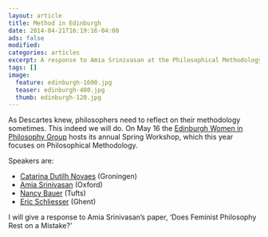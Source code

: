 ```yaml
---
layout: article
title: Method in Edinburgh
date: 2014-04-21T16:19:16-04:00
ads: false
modified:
categories: articles
excerpt: A response to Amia Srinivasan at the Philosophical Methodology workshop in Edinburgh.
tags: []
image:
  feature: edinburgh-1600.jpg
  teaser: edinburgh-400.jpg
  thumb: edinburgh-120.jpg
---
```


As Descartes knew, philosophers need to reflect on their methodology sometimes. This indeed we will do. On May 16 the [Edinburgh Women in Philosophy Group](http://www.ppls.ed.ac.uk/philosophy/groups/edinburgh-women-in-philosophy-group) hosts its annual Spring Workshop, which this year focuses on Philosophical Methodology.

Speakers are:

- [Catarina Dutilh Novaes](https://sites.google.com/site/catarinadutilhnovaes/) (Groningen)
- [Amia Srinivasan](http://users.ox.ac.uk/~corp1468/Welcome.html) (Oxford)
- [Nancy Bauer](http://ase.tufts.edu/philosophy/faculty/bauer.asp) (Tufts)
- [Eric Schliesser](http://www.sarton.ugent.be/node/14) (Ghent)

I will give a response to Amia Srinivasan’s paper, ‘Does Feminist Philosophy Rest on a Mistake?’

